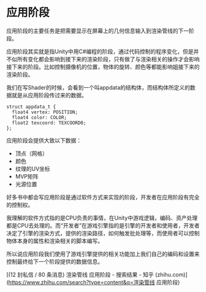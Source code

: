 # 应用阶段

应用阶段的主要任务是把需要显示在屏幕上的几何信息输入到渲染管线的下一阶段。

 

应用阶段其实就是指Unity中用C#编程的阶段，通过代码控制的程序变化，但是并不似所有变化都会影响到接下来的渲染阶段，只有做了与渲染相关的操作才会影响接下来的阶段。比如控制摄像机的位置，物体的旋转、颜色等都能影响姐接下来的渲染阶段。

 

我们在写Shader的时候，会看到一个叫appdata的结构体，而结构体所定义的数据就是从应用阶段传过来的数据。

 ```shaderlab
 struct appdata_t {
   float4 vertex: POSITION;
   float4 color: COLOR;
   float2 texcoord: TEXCOORD0;
 };
 ```



应用阶段会提供大致以下数据：

- 顶点（网格）
- 颜色
- 纹理的UV坐标
- MVP矩阵
- 光源位置

好多书中都会写应用阶段是通过软件方式来实现的阶段，开发者在应用阶段有完全的控制权。

 

我理解的软件方式指的是CPU负责的事情，在Unity中游戏逻辑，编码、资产处理都是CPU去处理的。而“开发者”在游戏引擎指的是引擎的开发者和使用者，开发者决定了引擎的渲染方式，提供的渲染路径，如何触发批处理等，而使用者可以控制物体本身的属性和渲染相关的脚本编写。

 

所以说应用阶段我们使用了游戏引擎提供的相关功能加上我们自己的编码和设置来控制最终给下一个阶段提供的数据信息。

[(12 封私信 / 80 条消息) 渲染管线 应用阶段 - 搜索结果 - 知乎 (zhihu.com)](https://www.zhihu.com/search?type=content&q=渲染管线 应用阶段)